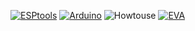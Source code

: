 <a href="https://docs.espressif.com/projects/esptool/en/latest/esp32/" target="_blank">![ESPtools](https://github.com/user-attachments/assets/60945833-976d-453f-aa03-acc52127b25d)</a>
<a href="https://docs.arduino.cc/software/ide/" target="_blank">![Arduino](https://github.com/user-attachments/assets/a5bd1f19-3788-45d8-a18b-43d08932a2ae)</a>
![Howtouse](https://github.com/user-attachments/assets/9db9174a-b816-404c-8c56-19b7f79f01bd)
<a  href="https://play.google.com/store/apps/details?id=com.crea_si.eva_facial_mouse">![EVA](https://github.com/user-attachments/assets/3905ec72-d54a-4ddf-89a7-5d8c273094a2)</a>

